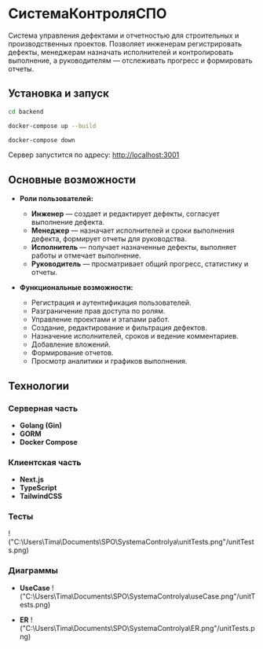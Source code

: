# СистемаКонтроляСПО

Система управления дефектами и отчетностью для строительных и производственных проектов.
Позволяет инженерам регистрировать дефекты, менеджерам назначать исполнителей и контролировать выполнение, а руководителям — отслеживать прогресс и формировать отчеты.

## Установка и запуск

```bash
cd backend
```

```bash
docker-compose up --build
```

```bash
docker-compose down
```

Сервер запустится по адресу:
[http://localhost:3001](http://localhost:3001)

## Основные возможности

* **Роли пользователей:**

  * **Инженер** — создает и редактирует дефекты, согласует выполнение дефекта.
  * **Менеджер** — назначает исполнителей и сроки выполнения дефекта, формирует отчеты для руководства.
  * **Исполнитель** — получает назначенные дефекты, выполняет работы и отмечает выполнение.
  * **Руководитель** — просматривает общий прогресс, статистику и отчеты.

* **Функциональные возможности:**

  * Регистрация и аутентификация пользователей.
  * Разграничение прав доступа по ролям.
  * Управление проектами и этапами работ.
  * Создание, редактирование и фильтрация дефектов.
  * Назначение исполнителей, сроков и ведение комментариев.
  * Добавление вложений.
  * Формирование отчетов.
  * Просмотр аналитики и графиков выполнения.

## Технологии

### Серверная часть

* **Golang (Gin)**
* **GORM**
* **Docker Compose**

### Клиентская часть

* **Next.js**
* **TypeScript**
* **TailwindCSS**

### Тесты
!("C:\Users\Tima\Documents\SPO\SystemaControlya\unitTests.png"/unitTests.png)

### Диаграммы
* **UseCase**
!("C:\Users\Tima\Documents\SPO\SystemaControlya\useCase.png"/unitTests.png)

* **ER**
!("C:\Users\Tima\Documents\SPO\SystemaControlya\ER.png"/unitTests.png)